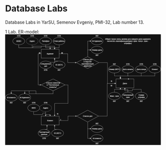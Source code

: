 # Database Labs

Database Labs in YarSU, Semenov Evgeniy, PMI-32, Lab number 13.

1 Lab. ER-model:
![ER-model](https://github.com/Semonzz/databaseLabs/blob/main/1/1.png)
